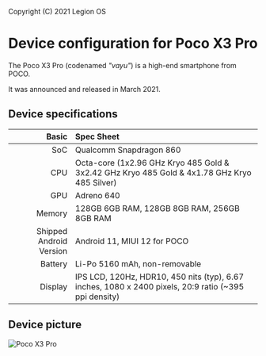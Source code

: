 Copyright (C) 2021 Legion OS

Device configuration for Poco X3 Pro
=========================================

The Poco X3 Pro (codenamed _"vayu"_) is a high-end smartphone from POCO.

It was announced and released in March 2021.

## Device specifications

Basic   | Spec Sheet
-------:|:-------------------------
SoC     | Qualcomm Snapdragon 860
CPU     | Octa-core (1x2.96 GHz Kryo 485 Gold & 3x2.42 GHz Kryo 485 Gold & 4x1.78 GHz Kryo 485 Silver)
GPU     | Adreno 640
Memory  | 128GB 6GB RAM, 128GB 8GB RAM, 256GB 8GB RAM
Shipped Android Version | Android 11, MIUI 12 for POCO
Battery | Li-Po 5160 mAh, non-removable
Display | IPS LCD, 120Hz, HDR10, 450 nits (typ), 6.67 inches, 1080 x 2400 pixels, 20:9 ratio (~395 ppi density)

## Device picture

![Poco X3 Pro](https://fdn2.gsmarena.com/vv/pics/xiaomi/xiaomi-poco-x3-pro-1.jpg "Poco X3 Pro")

